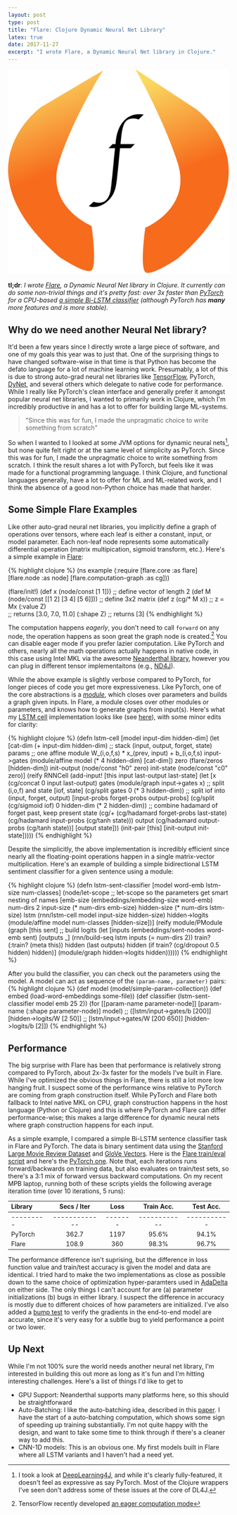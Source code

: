 ```yaml
---
layout: post
type: post
title: "Flare: Clojure Dynamic Neural Net Library"
latex: true
date: 2017-11-27
excerpt: "I wrote Flare, a Dynamic Neural Net library in Clojure."
---
```


<img class="third-right no-bottom-margin" src="/images/flare.png" >

**tl;dr**: *I wrote [Flare](https://github.com/aria42/flare), a Dynamic Neural Net library in Clojure. It currently can do some non-trivial things and it's pretty fast: over 3x faster than [PyTorch](http://pytorch.org/) for a CPU-based [a simple Bi-LSTM classifier](https://github.com/aria42/flare/blob/master/src/flare/examples/bilstm_tag.clj) (although PyTorch has **many** more features and is more stable).*

## Why do we need another Neural Net library?

It'd been a few years since I directly wrote a large piece of software, and one of my goals this year was to just that. One of the surprising things to have changed software-wise in that time is that Python has become the defato language for a lot of machine learning work. Presumably, a lot of this is due to strong auto-grad neural net libraries like [TensorFlow](https://www.tensorflow.org/), PyTorch, [DyNet](https://github.com/clab/dynet), and several others which delegate to native code for performance. While I really like PyTorch's clean interface and generally prefer it amongst popular neural net libraries, I wanted to primarily work in Clojure, which I'm incredibly productive in and has a lot to offer for building large ML-systems. 

> "Since this was for fun, I made the unpragmatic choice to write something from scratch"

So when I wanted to I looked at some JVM options for dynamic neural nets[^dl4j], but none quite felt right or at the same level of simplicity as PyTorch. Since this was for fun, I made the unpragmatic choice to write something from scratch. I think the result shares a lot with PyTorch, but feels like it was made for a functional programming language. I think Clojure, and functional languages generally, have a lot to offer for ML and ML-related work, and I think the absence of a good non-Python choice has made that harder. 

## Some Simple Flare Examples

Like other auto-grad neural net libraries, you implicitly define a graph of operations over tensors, where each leaf is either a constant, input, or model parameter. Each non-leaf node represents some automatically differential operation (matrix multipication, sigmoid transform, etc.). Here's a simple example in [Flare](http://github.com/aria42/flare):

{% highlight clojure %}
(ns example
  (:require [flare.core :as flare]
            [flare.node :as node]
            [flare.computation-graph :as cg]))

(flare/init!)
(def x (node/const [1 1]))                ;; define vector of length 2
(def M (node/const [[1 2] [3 4] [5 6]]))  ;; define 3x2 matrix 
(def z (cg/* M x))                        ;; z = Mx
(:value Z)                                
;; returns [3.0, 7.0, 11.0]
(:shape Z) 
;; returns [3]
{% endhighlight %}

The computation happens *eagerly*, you don't need to call `forward` on any node, the operation happens as soon great the graph node is created.[^TF_EAGER] You can disable eager mode if you prefer lazier computation. Like PyTorch and others, nearly all the math operations actually happens in native code, in this case using Intel MKL via the awesome [Neanderthal library](https://github.com/uncomplicate/neanderthal), however you can plug in different tensor implementaitons (e.g., [ND4J](https://nd4j.org/)).

While the above example is slightly verbose compared to PyTorch, for longer pieces of code you get more expressiveness. Like PyTorch, one of the core abstractions is a [*module*](https://github.com/aria42/flare/blob/master/src/flare/module.clj), which closes over parameters and builds a graph given inputs. In Flare, a module closes over other modules or parameters, and knows how to generate graphs from input(s). Here's what my [LSTM cell](https://en.wikipedia.org/wiki/Long_short-term_memory) implementation looks like (see [here](https://github.com/aria42/flare/blob/40e4fa0e27a2ddd5664e752640927d23f2e6d766/src/flare/rnn.clj#L17)), with some minor edits for clarity: 

{% highlight clojure %}
(defn lstm-cell [model input-dim hidden-dim]
  (let [cat-dim (+ input-dim hidden-dim)
        ;; stack (input, output, forget, state) params
        ;; one affine module W_(i,o,f,s) * x_(prev, input) + b_(i,o,f,s)
        input->gates (module/affine model (* 4 hidden-dim) [cat-dim])
        zero  (flare/zeros [hidden-dim])
        init-output (node/const "h0" zero)
        init-state (node/const "c0"  zero)]
    (reify RNNCell
      (add-input! [this input last-output last-state]
        (let [x (cg/concat 0 input last-output)
              gates (module/graph input->gates x)
              ;; split (i,o,f) and state
              [iof, state] (cg/split gates 0 (* 3 hidden-dim))
              ;; split iof into (input, forget, output)
              [input-probs forget-probs output-probs]
                (cg/split (cg/sigmoid iof) 0 hidden-dim (* 2 hidden-dim))
              ;; combine hadamard of forget past, keep present
              state (cg/+
                     (cg/hadamard forget-probs last-state)
                     (cg/hadamard input-probs (cg/tanh state)))
              output (cg/hadamard output-probs (cg/tanh state))]
          [output state]))
        (init-pair [this] [init-output init-state]))))
{% endhighlight %}

Despite the simplicitly, the above implementation is incredibly efficient since nearly all the floating-point operations happen in a single matrix-vector multiplication. Here's an example of building a simple bidirectional LSTM sentiment classifier for a given sentence using a module:


{% highlight clojure %}
(defn lstm-sent-classifier [model word-emb lstm-size num-classes]
  (node/let-scope
      ;; let-scope so the parameters get smart nesting of names
      [emb-size (embeddings/embedding-size word-emb)
       num-dirs 2
       input-size (* num-dirs emb-size)
       hidden-size (* num-dirs lstm-size)
       lstm (rnn/lstm-cell model input-size hidden-size)
       hidden->logits (module/affine model num-classes [hidden-size])]
    (reify
      module/PModule
      (graph [this sent]
        ;; build logits
        (let [inputs (embeddings/sent-nodes word-emb sent)
              [outputs _] (rnn/build-seq lstm inputs (= num-dirs 2))
              train? (:train? (meta this))
              hidden (last outputs)
              hidden (if train? (cg/dropout 0.5 hidden) hidden)]
          (module/graph hidden->logits hidden))))))
{% endhighlight %}

After you build the classifier, you can check out the parameters using the model. A model can act as sequence of the `(param-name, parameter)` pairs:
{% highlight clojure %}
(def model (model/simple-param-collection))
(def embed (load-word-embeddings some-file))
(def classifier (lstm-sent-classifier model emb 25 2))
(for [[param-name parameter-node]]
  [param-name (:shape parameter-node)] model)
;; ([lstm/input->gates/b [200]] [hidden->logits/W [2 50]] 
;;   [lstm/input->gates/W [200 650]] [hidden->logits/b [2]])
{% endhighlight %}



## Performance

The big surprise with Flare has been that performance is relatively strong compared to PyTorch, about 2x-3x faster for the models I've built in Flare. While I've optimized the obvious things in Flare, there is still a lot more low hanging fruit. I suspect some of the performance wins relative to PyTorch are coming from graph construction itself. While PyTorch and Flare both fallback to Intel native MKL on CPU, graph construction happens in the host language (Python or Clojure) and this is where PyTorch and Flare can differ performance-wise; this makes a large difference for dynamic neural nets where graph construction happens for each input.

As a simple example, I compared a simple Bi-LSTM sentence classifier task in Flare and PyTorch. The data is binary sentiment data  using the [Stanford Large Movie Review Dataset](http://ai.stanford.edu/~amaas/data/sentiment/) and [GloVe Vectors](https://nlp.stanford.edu/projects/glove/). Here is the [Flare train/eval script](https://github.com/aria42/flare/blob/9e8a23fa0e58f32c66347c7933d10e3530d18073/src/flare/examples/bilstm_tag.clj) and here's the [PyTorch one](https://gist.github.com/aria42/2ff21b8c567d12d979a64f3a37fd029d). Note that, each iterations runs forward/backwards on training data, but also evaluates on train/test sets, so there's a 3:1 mix of forward versus backward computations. On my recent MPB laptop, running both of these scripts yields the following average iteration time (over 10 iterations, 5 runs):


| Library | Secs / Iter |  Loss | Train Acc. | Test Acc. |
| :---    |       :---: | :---: | :----:     | :---:     |
|---------|-------------|-------|------------|-----------|
| PyTorch |       362.7 |  1197 | 95.6%      | 94.1%     |
| Flare   |       108.9 |   360 | 98.3%      | 96.7%     |


The performance difference isn't suprising, but the difference in loss function value and train/test accuracy is given the model and data are identical. I tried hard to make the two implementations as close as possible down to the same choice of optimization hyper-paramters used in [AdaDelta](https://arxiv.org/abs/1212.5701) on either side. The only things I can't account for are (a) parameter initializations (b) bugs in either library. I suspect the difference in accuracy is mostly due to different choices of how parameters are initialized. I've also added a [bump test](https://timvieira.github.io/blog/post/2017/04/21/how-to-test-gradient-implementations/) to verify the gradients in the end-to-end model are accurate, since it's very easy for a subtle bug to yield performance a point or two lower.


## Up Next

While I'm not 100% sure the world needs another neural net library, I'm interested in building this out more as long as it's fun and I'm hitting interesting challenges. Here's a list of things I'd like to get to

* GPU Support: Neanderthal supports many platforms here, so this should be straightforward
* Auto-Batching: I like the auto-batching idea, described in this [paper](https://arxiv.org/abs/1705.07860). I have the start of a auto-batching computation, which shows some sign of speeding up training substantially. I'm not quite happy with the design, and want to take some time to think through if there's a cleaner way to add this.
* CNN-1D models: This is an obvious one. My first models built in Flare where all LSTM variants and I haven't had a need yet.

<!-- Footnotes and Links -->

[^dl4j]:I took a look at [DeepLearning4J](https://deeplearning4j.org/), and while it's clearly fully-featured, it doesn't feel as expressive as say PyTorch. Most of the Clojure wrappers I've seen don't address some of these issues at the core of DL4J.
[^TF_EAGER]: TensorFlow recently developed [an eager computation mode](https://research.googleblog.com/2017/10/eager-execution-imperative-define-by.html) 
